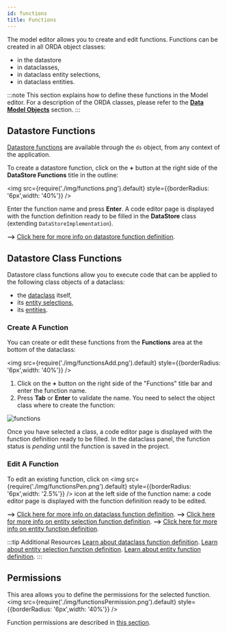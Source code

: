 ```yaml
---
id: functions
title: Functions
---
```


The model editor allows you to create and edit functions. Functions can be created in all ORDA object classes:

- in the datastore
- in dataclasses,
- in dataclass entity selections,
- in dataclass entities.

:::note
This section explains how to define these functions in the Model editor. For a description of the ORDA classes, please refer to the [**Data Model Objects**](../../guideCenter/programmingGuide/data-model.md) section.
:::

## Datastore Functions

[Datastore functions](../../guideCenter/programmingGuide/data-model.md#datastoreimplementation-class) are available through the `ds` object, from any context of the application.

To create a datastore function, click on the **+** button at the right side of the **DataStore Functions** title in the outline:

<img src={require('./img/functions.png').default} style={{borderRadius: '6px',width: '40%'}} />

Enter the function name and press **Enter**. A code editor page is displayed with the function definition ready to be filled in the **DataStore** class (extending `DataStoreImplementation`).

**-->** [Click here for more info on datastore function definition](../../guideCenter/programmingGuide/data-model.md#datastoreimplementation-class).

## Datastore Class Functions

Datastore class functions allow you to execute code that can be applied to the following class objects of a dataclass:

- the [dataclass](../../guideCenter/programmingGuide/data-model.md#dataclass) itself,
- its [entity selections](../../guideCenter/programmingGuide/data-model.md#entity-selection),
- its [entities](../../guideCenter/programmingGuide/data-model.md#entity).

### Create A Function

You can create or edit these functions from the **Functions** area at the bottom of the dataclass:

<img src={require('./img/functionsAdd.png').default} style={{borderRadius: '6px',width: '40%'}} />

1. Click on the **+** button on the right side of the "Functions" title bar and enter the function name.
2. Press **Tab** or **Enter** to validate the name. You need to select the object class where to create the function:

![functions](img/functions2.png)

Once you have selected a class, a code editor page is displayed with the function definition ready to be filled. In the dataclass panel, the function status is _pending_ until the function is saved in the project.

### Edit A Function

To edit an existing function, click on <img src={require('./img/functionsPen.png').default} style={{borderRadius: '6px',width: '2.5%'}} /> icon at the left side of the function name: a code editor page is displayed with the function definition ready to be edited.

**-->** [Click here for more info on dataclass function definition](../../guideCenter/programmingGuide/data-model.md#dataclass).
**-->** [Click here for more info on entity selection function definition](../../guideCenter/programmingGuide/data-model.md#entity-selection).
**-->** [Click here for more info on entity function definition](../../guideCenter/programmingGuide/data-model.md#entity).

:::tip Additional Resources
[Learn about dataclass function definition](../../guideCenter/programmingGuide/data-model.md#dataclass).
[Learn about entity selection function definition](../../guideCenter/programmingGuide/data-model.md#entity-selection).
[Learn about entity function definition](../../guideCenter/programmingGuide/data-model.md#entity).
:::

## Permissions

This area allows you to define the permissions for the selected function.
<img src={require('./img/functionsPermission.png').default} style={{borderRadius: '6px',width: '40%'}} />

Function permissions are described in [this section](../roles/permissionsFunctionLevel.md).
